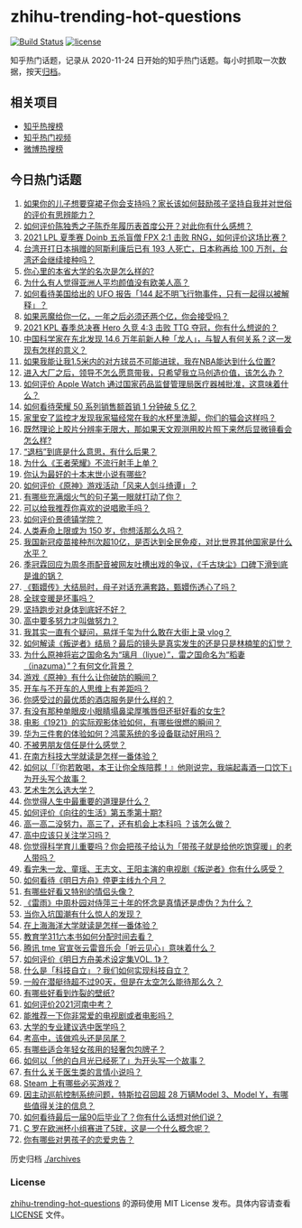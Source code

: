 # zhihu-trending-hot-questions

[![Build Status](https://github.com/justjavac/zhihu-trending-hot-questions/workflows/ci/badge.svg?branch=master)](https://github.com/justjavac/zhihu-trending-hot-questions/actions)
[![license](https://img.shields.io/github/license/justjavac/zhihu-trending-hot-questions)](https://github.com/justjavac/zhihu-trending-hot-questions/blob/master/LICENSE)

知乎热门话题，记录从 2020-11-24 日开始的知乎热门话题。每小时抓取一次数据，按天[归档](./archives)。

## 相关项目

- [知乎热搜榜](https://github.com/justjavac/zhihu-trending-top-search)
- [知乎热门视频](https://github.com/justjavac/zhihu-trending-hot-video)
- [微博热搜榜](https://github.com/justjavac/weibo-trending-hot-search)

## 今日热门话题

<!-- BEGIN -->
<!-- 最后更新时间 Sun Jun 27 2021 05:01:29 GMT+0800 (China Standard Time) -->

1. [如果你的儿子想要穿裙子你会支持吗？家长该如何鼓励孩子坚持自我并对世俗的评价有思辨能力？](https://www.zhihu.com/question/467775786)
2. [如何评价陈独秀之子陈乔年履历表首度公开？对此你有什么感想？](https://www.zhihu.com/question/464933522)
3. [2021 LPL 夏季赛 Doinb 五杀盲僧 FPX 2:1 击败
   RNG，如何评价这场比赛？](https://www.zhihu.com/question/467927415)
4. [台湾开打日本捐赠的阿斯利康后已有 193 人死亡，日本称再给 100
   万剂，台湾还会继续接种吗？](https://www.zhihu.com/question/467768491)
5. [你心里的本省大学的名次是怎么样的?](https://www.zhihu.com/question/410179653)
6. [为什么有人觉得亚洲人平均颜值没有欧美人高？](https://www.zhihu.com/question/433666039)
7. [如何看待美国给出的 UFO 报告「144
   起不明飞行物事件，只有一起得以被解释」？](https://www.zhihu.com/question/467298489)
8. [如果恶魔给你一亿，一年之后必须还两个亿，你会接受吗？](https://www.zhihu.com/question/392418796)
9. [2021 KPL 春季总决赛 Hero 久竞 4:3 击败 TTG
   夺冠，你有什么想说的？](https://www.zhihu.com/question/467891041)
10. [中国科学家在东北发现 14.6
    万年前新人种「龙人」，与智人有何关系？这一发现有怎样的意义？](https://www.zhihu.com/question/467654212)
11. [如果我能让我1.5米内的对方球员不可能进球，我在NBA能达到什么位置?](https://www.zhihu.com/question/402597076)
12. [进入大厂之后，领导不怎么愿意带我，只希望我立马创造价值，该怎么办？](https://www.zhihu.com/question/466550532)
13. [如何评价 Apple Watch
    通过国家药品监督管理局医疗器械批准，这意味着什么？](https://www.zhihu.com/question/467625126)
14. [如何看待荣耀 50 系列销售额首销 1 分钟破 5 亿？](https://www.zhihu.com/question/467418330)
15. [家里安了监控才发现我家猫经常在我的水杯里洗脚，你们的猫会这样吗？](https://www.zhihu.com/question/459983017)
16. [既然理论上胶片分辨率无限大，那如果天文观测用胶片照下来然后显微镜看会怎么样?](https://www.zhihu.com/question/453975780)
17. [“退档”到底是什么意思，有什么后果？](https://www.zhihu.com/question/331780490)
18. [为什么《王者荣耀》不流行射手上单？](https://www.zhihu.com/question/460375616)
19. [你认为最好的十本末世小说有哪些?](https://www.zhihu.com/question/403545900)
20. [如何评价《原神》游戏活动「风来人剑斗绮谭」？](https://www.zhihu.com/question/467734737)
21. [有哪些充满烟火气的句子第一眼就打动了你？](https://www.zhihu.com/question/357326082)
22. [可以给我推荐你喜欢的说唱歌手吗？](https://www.zhihu.com/question/457551476)
23. [如何评价景德镇学院？](https://www.zhihu.com/question/24931592)
24. [人类寿命上限或为 150 岁，你想活那么久吗？](https://www.zhihu.com/question/466968884)
25. [我国新冠疫苗接种剂次超10亿，是否达到全民免疫，对比世界其他国家是什么水平？](https://www.zhihu.com/question/466845525)
26. [季冠霖回应为周冬雨配音被网友吐槽出戏的争议，《千古玦尘》口碑下滑到底是谁的锅？](https://www.zhihu.com/question/467423413)
27. [《甄嬛传》大结局时，母子对话充满套路，甄嬛伤透心了吗？](https://www.zhihu.com/question/404317643)
28. [全球变暖是坏事吗？](https://www.zhihu.com/question/290575660)
29. [坚持跑步对身体到底好不好？](https://www.zhihu.com/question/461618978)
30. [高中要多努力才叫做努力？](https://www.zhihu.com/question/60440328)
31. [我其实一直有个疑问，易烊千玺为什么敢在大街上录 vlog？](https://www.zhihu.com/question/464875636)
32. [如何解读《叛逆者》结局？最后的镜头是真实发生的还是只是林楠笙的幻觉？](https://www.zhihu.com/question/467937765)
33. [为什么原神将岩之国命名为“璃月（liyue）”，雷之国命名为“稻妻（inazuma）”？有何文化背景？](https://www.zhihu.com/question/466559443)
34. [游戏《原神》有什么让你破防的瞬间？](https://www.zhihu.com/question/466342008)
35. [开车与不开车的人思维上有差距吗？](https://www.zhihu.com/question/466319507)
36. [你感受过的最优质的酒店服务是什么样的？](https://www.zhihu.com/question/36082879)
37. [有没有那种单眼皮小眼睛塌鼻梁厚嘴唇但还挺好看的女生?](https://www.zhihu.com/question/312374216)
38. [电影《1921》的实际观影体验如何，有哪些很燃的瞬间？](https://www.zhihu.com/question/467463563)
39. [华为三件套的体验如何？鸿蒙系统的多设备联动好用吗？](https://www.zhihu.com/question/467709448)
40. [不被男朋友信任是什么感觉？](https://www.zhihu.com/question/464707364)
41. [在南方科技大学就读是怎样一番体验？](https://www.zhihu.com/question/24365361)
42. [如何以「『你若敢喝，本王让你全族陪葬！』他刚说完，我端起毒酒一口饮下」为开头写个故事？](https://www.zhihu.com/question/454829891)
43. [艺术生怎么选大学？](https://www.zhihu.com/question/406801194)
44. [你觉得人生中最重要的道理是什么？](https://www.zhihu.com/question/465627192)
45. [如何评价《向往的生活》第五季第十期?](https://www.zhihu.com/question/466097156)
46. [高一高二没努力，高三了，还有机会上本科吗 ？该怎么做？](https://www.zhihu.com/question/466443276)
47. [高中应该只关注学习吗？](https://www.zhihu.com/question/464840911)
48. [你觉得科学育儿重要吗？你会把孩子给认为「带孩子就是给他吃饱穿暖」的老人带吗？](https://www.zhihu.com/question/464732842)
49. [看完朱一龙、童瑶、王志文、王阳主演的电视剧《叛逆者》你有什么感受？](https://www.zhihu.com/question/456962938)
50. [如何看待《明日方舟》停更主线九个月？](https://www.zhihu.com/question/467117827)
51. [有哪些好看又特别的情侣头像？](https://www.zhihu.com/question/361074548)
52. [《雷雨》中周朴园对侍萍三十年的怀念是真情还是虚伪？为什么？](https://www.zhihu.com/question/380155608)
53. [当你入坑国潮有什么惊人的发现？](https://www.zhihu.com/question/463164713)
54. [在上海海洋大学就读是怎样一番体验？](https://www.zhihu.com/question/29678076)
55. [教育学311六本书如何分配时间去看？](https://www.zhihu.com/question/438835540)
56. [腾讯 tme 官宣张云雷音乐会「听云见心」意味着什么？](https://www.zhihu.com/question/467549652)
57. [如何评价《明日方舟美术设定集VOL. 1》？](https://www.zhihu.com/question/467858109)
58. [什么是「科技自立」？我们如何实现科技自立？](https://www.zhihu.com/question/458853728)
59. [一般在潜艇待超不过90天，但是在太空怎么能待那么久？](https://www.zhihu.com/question/465762854)
60. [有哪些好看到炸裂的壁纸?](https://www.zhihu.com/question/425110846)
61. [如何评价2021河南中考？](https://www.zhihu.com/question/466137266)
62. [能推荐一下你非常爱的电视剧或者电影吗？](https://www.zhihu.com/question/460849272)
63. [大学的专业建议选中医学吗？](https://www.zhihu.com/question/463493627)
64. [考高中，该做鸡头还是凤尾？](https://www.zhihu.com/question/464821888)
65. [有哪些适合年轻女孩用的轻奢包包牌子？](https://www.zhihu.com/question/35179909)
66. [如何以「他的白月光已经死了」为开头写一个故事？](https://www.zhihu.com/question/435179014)
67. [有什么关于医生类的言情小说吗？](https://www.zhihu.com/question/266364937)
68. [Steam 上有哪些必买游戏？](https://www.zhihu.com/question/35296900)
69. [因主动巡航控制系统问题，特斯拉召回超 28 万辆Model 3、Model
    Y，有哪些值得关注的信息？](https://www.zhihu.com/question/467798045)
70. [如何看待最后一届90后毕业了？你有什么话想对他们说？](https://www.zhihu.com/question/467748410)
71. [C 罗在欧洲杯小组赛进了5球，这是一个什么概念呢？](https://www.zhihu.com/question/467069907)
72. [你有哪些对男孩子的恋爱忠告？](https://www.zhihu.com/question/293676302)

<!-- END -->

历史归档 [./archives](./archives)

### License

[zhihu-trending-hot-questions](https://github.com/justjavac/zhihu-trending-hot-questions)
的源码使用 MIT License 发布。具体内容请查看 [LICENSE](./LICENSE) 文件。
